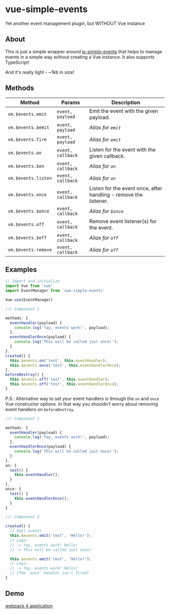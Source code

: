 # vue-simple-events
Yet another event management plugin, but WITHOUT Vue instance

## About

This is just a simple wrapper around [js-simple-events](https://github.com/kaskar2008/js-simple-events) that helps to manage events in a simple way without creating a Vue instance. It also supports TypeScript!

And it's really light - ~1kb in size!

## Methods

Method   | Params            | Description
-------- | ----------------- | ----------------------------------------------------------------
`vm.$events.emit`   | `event, payload`  | Emit the event with the given payload.
`vm.$events.$emit`  | `event, payload`  | _Alias for `emit`_
`vm.$events.fire`   | `event, payload`  | _Alias for `emit`_
`vm.$events.on`     | `event, callback` | Listen for the event with the given callback.
`vm.$events.$on`    | `event, callback` | _Alias for `on`_
`vm.$events.listen` | `event, callback` | _Alias for `on`_
`vm.$events.once`   | `event, callback` | Listen for the event once, after handling - remove the listener.
`vm.$events.$once`  | `event, callback` | _Alias for `$once`_
`vm.$events.off`    | `event, callback` | Remove event listener(s) for the event.
`vm.$events.$off`   | `event, callback` | _Alias for `off`_
`vm.$events.remove` | `event, callback` | _Alias for `off`_

## Examples

```js
// Import and initialize
import Vue from 'vue'
import EventManager from 'vue-simple-events'

Vue.use(EventManager)
```

```js
/// Component 1

methods: {
  eventHandler(payload) {
    console.log('Yay, events work!', payload);
  },
  eventHandlerOnce(payload) {
    console.log('This will be called just once!');
  }
},
created() {
  this.$events.on('test', this.eventHandler);
  this.$events.once('test', this.eventHandlerOnce);
},
beforeDestroy() {
  this.$events.off('test', this.eventHandler);
  this.$events.off('test', this.eventHandlerOnce);
}
```

P.S.: Alternative way to set your event handlers is through the `on` and `once` Vue constructor options. In that way you shouldn't worry about removing event handlers on `beforeDestroy`.

```js
/// Component 1

methods: {
  eventHandler(payload) {
    console.log('Yay, events work!', payload);
  },
  eventHandlerOnce(payload) {
    console.log('This will be called just once!');
  }
},
on: {
  test() {
    this.eventHandler();
  }
},
once: {
  test() {
    this.eventHandlerOnce();
  }
}
```

```js
/// Component 2

created() {
  // Emit events
  this.$events.emit('test', 'Hello!');
  // Logs:
  // -> Yay, events work! Hello!
  // -> This will be called just once!

  this.$events.emit('test', 'Hello!');
  // Logs:
  // -> Yay, events work! Hello!
  // (The 'once' handler isn't fired)
}
```

## Demo
[webpack 4 application](https://github.com/Raiondesu/webpack-vue-ts)
